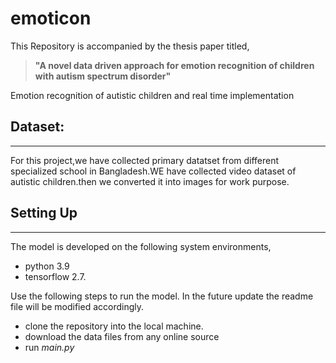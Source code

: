 # emoticon

<p> This Repository is accompanied by the  thesis paper titled, </p>

> <b>"A novel data driven approach for emotion recognition of children with autism spectrum disorder" </b>

<p>Emotion recognition of autistic children and real time implementation</p>


## Dataset:
***
<p> For this project,we have collected primary datatset from different specialized school in Bangladesh.WE have collected video dataset of autistic children.then we converted it into images for work purpose.  </p>

## Setting Up
***
The model is developed on the following system environments, 
- python 3.9
- tensorflow 2.7.

Use the following steps to run the model. In the future update the readme file will be modified accordingly.
- clone the repository into the local machine.
- download the data files from any online source
- run *main.py*





